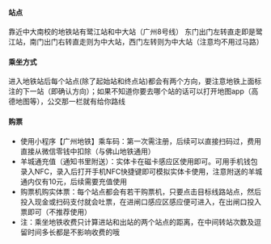 #### 站点
靠近中大南校的地铁站有鹭江站和中大站（广州8号线）
东门出门左转直走即是鹭江站，南门出门右转直走则为中大站，西门左转则为中大站（注意均不用过马路）
#### 乘坐方式
进入地铁站后每个站点(除了起始站和终点站)都会有两个方向，要注意地铁上面标注的下一站（即确认方向）；如果不知道你要去哪个站的话可以打开地图app（高德地图等），公交那一栏就有给你路线
#### 购票
- 使用小程序【广州地铁】乘车码：第一次需注册，后续可以直接扫码过，费用直接从微信零钱中扣除（与佛山地铁通用）
- 羊城通充值（通知书里附送）：实体卡在磁卡感应区使用即可。可用手机钱包录入NFC，录入后打开手机NFC快捷键即可模拟实体卡使用，注意附送的羊城通内仅有10元，后续需要充值使用
- 购票机购实体票：每个站点都会有若干购票机，只要点击目标线路站点，然后投入现金或扫码支付就会吐票，在进闸口感应区感应便可进入，在出闸口投入票即可（不推荐使用）
- 注：乘坐地铁收费只计算进站和出站的两个站点的距离，在中间转站次数及逗留时间多长都是不影响收费的哦